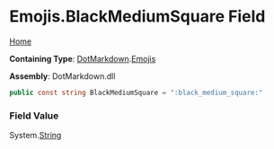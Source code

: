# Emojis\.BlackMediumSquare Field

[Home](../../../README.md)

**Containing Type**: [DotMarkdown](../../README.md)\.[Emojis](../README.md)

**Assembly**: DotMarkdown\.dll

```csharp
public const string BlackMediumSquare = ":black_medium_square:"
```

### Field Value

System\.[String](https://docs.microsoft.com/en-us/dotnet/api/system.string)